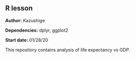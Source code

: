 ## R lesson

**Author:** Kazushige

**Dependencies:** dplyr, ggplot2

**Start date:** 01/28/20

This repository contains analysis of life expectancy vs GDP.


